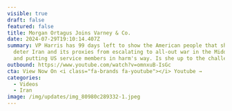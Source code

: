 ```yaml
---
visible: true
draft: false
featured: false
title: Morgan Ortagus Joins Varney & Co.
date: 2024-07-29T19:10:14.407Z
summary: VP Harris has 99 days left to show the American people that she will
  deter Iran and its proxies from escalating to all-out war in the Middle East
  and putting US service members in harm's way. Is she up to the challenge?
outbound: https://www.youtube.com/watch?v=omnxuB-IsGc
cta: View Now On <i class="fa-brands fa-youtube"></i> Youtube →
categories:
  - Videos
  - Iran
image: /img/updates/img_80980c289332-1.jpeg
---
```

